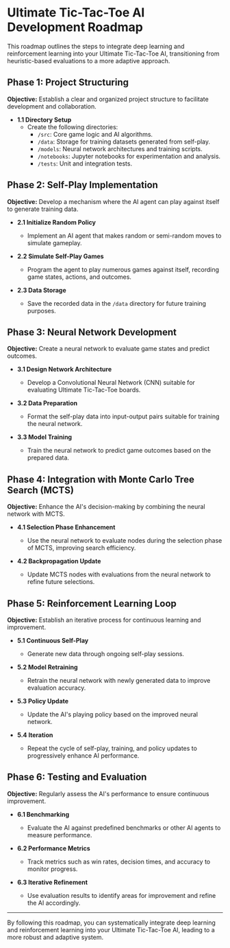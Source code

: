 # Ultimate Tic-Tac-Toe AI Development Roadmap

This roadmap outlines the steps to integrate deep learning and reinforcement learning into your Ultimate Tic-Tac-Toe AI, transitioning from heuristic-based evaluations to a more adaptive approach.

## Phase 1: Project Structuring

**Objective:** Establish a clear and organized project structure to facilitate development and collaboration.

- **1.1 Directory Setup**
  - Create the following directories:
    - `/src`: Core game logic and AI algorithms.
    - `/data`: Storage for training datasets generated from self-play.
    - `/models`: Neural network architectures and training scripts.
    - `/notebooks`: Jupyter notebooks for experimentation and analysis.
    - `/tests`: Unit and integration tests.

## Phase 2: Self-Play Implementation

**Objective:** Develop a mechanism where the AI agent can play against itself to generate training data.

- **2.1 Initialize Random Policy**
  - Implement an AI agent that makes random or semi-random moves to simulate gameplay.

- **2.2 Simulate Self-Play Games**
  - Program the agent to play numerous games against itself, recording game states, actions, and outcomes.

- **2.3 Data Storage**
  - Save the recorded data in the `/data` directory for future training purposes.

## Phase 3: Neural Network Development

**Objective:** Create a neural network to evaluate game states and predict outcomes.

- **3.1 Design Network Architecture**
  - Develop a Convolutional Neural Network (CNN) suitable for evaluating Ultimate Tic-Tac-Toe boards.

- **3.2 Data Preparation**
  - Format the self-play data into input-output pairs suitable for training the neural network.

- **3.3 Model Training**
  - Train the neural network to predict game outcomes based on the prepared data.

## Phase 4: Integration with Monte Carlo Tree Search (MCTS)

**Objective:** Enhance the AI's decision-making by combining the neural network with MCTS.

- **4.1 Selection Phase Enhancement**
  - Use the neural network to evaluate nodes during the selection phase of MCTS, improving search efficiency.

- **4.2 Backpropagation Update**
  - Update MCTS nodes with evaluations from the neural network to refine future selections.

## Phase 5: Reinforcement Learning Loop

**Objective:** Establish an iterative process for continuous learning and improvement.

- **5.1 Continuous Self-Play**
  - Generate new data through ongoing self-play sessions.

- **5.2 Model Retraining**
  - Retrain the neural network with newly generated data to improve evaluation accuracy.

- **5.3 Policy Update**
  - Update the AI's playing policy based on the improved neural network.

- **5.4 Iteration**
  - Repeat the cycle of self-play, training, and policy updates to progressively enhance AI performance.

## Phase 6: Testing and Evaluation

**Objective:** Regularly assess the AI's performance to ensure continuous improvement.

- **6.1 Benchmarking**
  - Evaluate the AI against predefined benchmarks or other AI agents to measure performance.

- **6.2 Performance Metrics**
  - Track metrics such as win rates, decision times, and accuracy to monitor progress.

- **6.3 Iterative Refinement**
  - Use evaluation results to identify areas for improvement and refine the AI accordingly.

---

By following this roadmap, you can systematically integrate deep learning and reinforcement learning into your Ultimate Tic-Tac-Toe AI, leading to a more robust and adaptive system.
